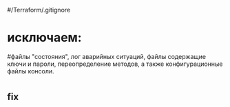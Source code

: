 #/Terraform/.gitignore
# исключаем: 
#файлы "состояния", лог аварийных ситуаций, файлы содержащие ключи и пароли, переопределение методов, а также конфигурационные файлы консоли.
#
#
fix
----


